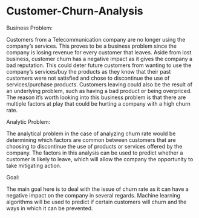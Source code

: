 # Customer-Churn-Analysis

Business Problem:

Customers from a Telecommunication company are no longer using the company’s services. This proves to be a business problem since the company is losing revenue for every customer that leaves. Aside from lost business, customer churn has a negative impact as it gives the company a bad reputation. This could deter future customers from wanting to use the company’s services/buy the products as they know that their past customers were not satisfied and chose to discontinue the use of services/purchase products. Customers leaving could also be the result of an underlying problem, such as having a bad product or being overpriced. The reason it’s worth looking into this business problem is that there are multiple factors at play that could be hurting a company with a high churn rate.

Analytic Problem:

The analytical problem in the case of analyzing churn rate would be determining which factors are common between customers that are choosing to discontinue the use of products or services offered by the company. The factors in this analysis can be used to predict whether a customer is likely to leave, which will allow the company the opportunity to take mitigating action.

Goal:

The main goal here is to deal with the issue of churn rate as it can have a negative impact on the company in several regards. Machine learning algorithms will be used to predict if certain customers will churn and the ways in which it can be prevented.
